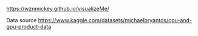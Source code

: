 https://wznmickey.github.io/visualizeMe/



Data source https://www.kaggle.com/datasets/michaelbryantds/cpu-and-gpu-product-data